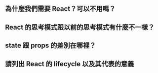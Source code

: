 ## 為什麼我們需要 React？可以不用嗎？

## React 的思考模式跟以前的思考模式有什麼不一樣？


## state 跟 props 的差別在哪裡？


## 請列出 React 的 lifecycle 以及其代表的意義

